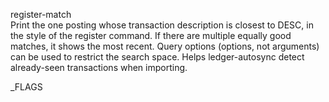 register-match\
Print the one posting whose transaction description is closest to DESC, 
in the style of the register command.
If there are multiple equally good matches, it shows the most recent.
Query options (options, not arguments) can be used to restrict the search space.
Helps ledger-autosync detect already-seen transactions when importing.

_FLAGS
